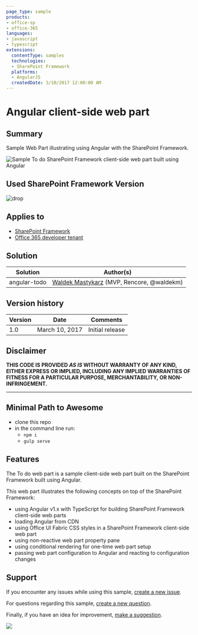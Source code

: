 ```yaml
---
page_type: sample
products:
- office-sp
- office-365
languages:
- javascript
- typescript
extensions:
  contentType: samples
  technologies:
  - SharePoint Framework
  platforms:
  - AngularJS
  createdDate: 3/10/2017 12:00:00 AM
---
```

# Angular client-side web part

## Summary

Sample Web Part illustrating using Angular with the SharePoint Framework.

![Sample To do SharePoint Framework client-side web part built using Angular](./assets/preview.png)

## Used SharePoint Framework Version 

![drop](https://img.shields.io/badge/drop-GA-green.svg)

## Applies to

* [SharePoint Framework](https://docs.microsoft.com/sharepoint/dev/spfx/sharepoint-framework-overview)
* [Office 365 developer tenant](https://docs.microsoft.com/sharepoint/dev/spfx/set-up-your-developer-tenant)

## Solution

Solution|Author(s)
--------|---------
angular-todo|[Waldek Mastykarz](https://github.com/waldekmastykarz) (MVP, Rencore, @waldekm)

## Version history

Version|Date|Comments
-------|----|--------
1.0|March 10, 2017|Initial release

## Disclaimer

**THIS CODE IS PROVIDED *AS IS* WITHOUT WARRANTY OF ANY KIND, EITHER EXPRESS OR IMPLIED, INCLUDING ANY IMPLIED WARRANTIES OF FITNESS FOR A PARTICULAR PURPOSE, MERCHANTABILITY, OR NON-INFRINGEMENT.**

---

## Minimal Path to Awesome

* clone this repo
* in the command line run:
  * `npm i`
  * `gulp serve`

## Features

The To do web part is a sample client-side web part built on the SharePoint Framework built using Angular.

This web part illustrates the following concepts on top of the SharePoint Framework:

* using Angular v1.x with TypeScript for building SharePoint Framework client-side web parts
* loading Angular from CDN
* using Office UI Fabric CSS styles in a SharePoint Framework client-side web part
* using non-reactive web part property pane
* using conditional rendering for one-time web part setup
* passing web part configuration to Angular and reacting to configuration changes

## Support

If you encounter any issues while using this sample, [create a new issue](https://github.com/pnp/sp-dev-fx-webparts/issues/new?assignees=&labels=Needs%3A+Triage+%3Amag%3A%2Ctype%3Abug-suspected&template=bug-report.yml&sample=angular-todo&authors=@waldekmastykarz&title=angular-todo%20-%20).

For questions regarding this sample, [create a new question](https://github.com/pnp/sp-dev-fx-webparts/issues/new?assignees=&labels=Needs%3A+Triage+%3Amag%3A%2Ctype%3Abug-suspected&template=question.yml&sample=angular-todo&authors=@waldekmastykarz&title=angular-todo%20-%20).

Finally, if you have an idea for improvement, [make a suggestion](https://github.com/pnp/sp-dev-fx-webparts/issues/new?assignees=&labels=Needs%3A+Triage+%3Amag%3A%2Ctype%3Abug-suspected&template=suggestion.yml&sample=angular-todo&authors=@waldekmastykarz&title=angular-todo%20-%20).

<img src="https://telemetry.sharepointpnp.com/sp-dev-fx-webparts/samples/angular-todo" />
